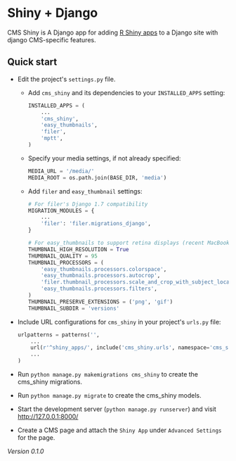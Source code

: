 # Shiny + Django

CMS Shiny is A Django app for adding [R Shiny apps](http://shiny.rstudio.com) to a Django site with django CMS-specific features.

<!-- Detailed documentation is in the "docs" directory. -->

## Quick start

- Edit the project's `settings.py` file.

    - Add `cms_shiny` and its dependencies to your `INSTALLED_APPS` setting:

        ```python
        INSTALLED_APPS = (
            ...
            'cms_shiny',
            'easy_thumbnails',
            'filer',
            'mptt',
        )
        ```

    - Specify your media settings, if not already specified:

        ```python
        MEDIA_URL = '/media/'
        MEDIA_ROOT = os.path.join(BASE_DIR, 'media')
        ```

    - Add `filer` and `easy_thumbnail` settings: 

        ```python
        # For filer's Django 1.7 compatibility
        MIGRATION_MODULES = {
            ...
            'filer': 'filer.migrations_django',
        }

        # For easy_thumbnails to support retina displays (recent MacBooks, iOS)
        THUMBNAIL_HIGH_RESOLUTION = True
        THUMBNAIL_QUALITY = 95
        THUMBNAIL_PROCESSORS = (
            'easy_thumbnails.processors.colorspace',
            'easy_thumbnails.processors.autocrop',
            'filer.thumbnail_processors.scale_and_crop_with_subject_location',
            'easy_thumbnails.processors.filters',
        )
        THUMBNAIL_PRESERVE_EXTENSIONS = ('png', 'gif')
        THUMBNAIL_SUBDIR = 'versions'
        ```

- Include URL configurations for `cms_shiny` in your project's `urls.py` file:

    ```python
    urlpatterns = patterns('',
        ...
        url(r'^shiny_apps/', include('cms_shiny.urls', namespace='cms_shiny')),
        ...
    )
    ```

- Run `python manage.py makemigrations cms_shiny` to create the cms_shiny migrations.

- Run `python manage.py migrate` to create the cms_shiny models.

- Start the development server (`python manage.py runserver`) and visit http://127.0.0.1:8000/

- Create a CMS page and attach the `Shiny App` under `Advanced Settings` for the page.

*Version 0.1.0*

